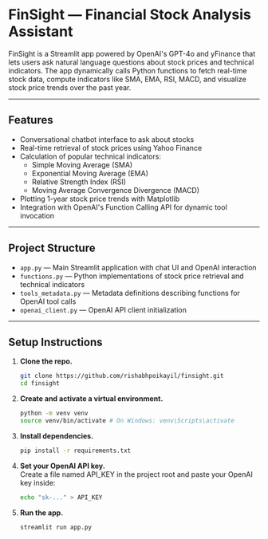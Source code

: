 # FinSight — Financial Stock Analysis Assistant

FinSight is a Streamlit app powered by OpenAI's GPT-4o and yFinance that lets users ask natural language questions about stock prices and technical indicators. The app dynamically calls Python functions to fetch real-time stock data, compute indicators like SMA, EMA, RSI, MACD, and visualize stock price trends over the past year.

---

## Features

- Conversational chatbot interface to ask about stocks
- Real-time retrieval of stock prices using Yahoo Finance
- Calculation of popular technical indicators:
  - Simple Moving Average (SMA)
  - Exponential Moving Average (EMA)
  - Relative Strength Index (RSI)
  - Moving Average Convergence Divergence (MACD)
- Plotting 1-year stock price trends with Matplotlib
- Integration with OpenAI's Function Calling API for dynamic tool invocation

---

## Project Structure

- `app.py` — Main Streamlit application with chat UI and OpenAI interaction
- `functions.py` — Python implementations of stock price retrieval and technical indicators
- `tools_metadata.py` — Metadata definitions describing functions for OpenAI tool calls
- `openai_client.py` — OpenAI API client initialization

---

## Setup Instructions

1. **Clone the repo.**
   ```bash
   git clone https://github.com/rishabhpoikayil/finsight.git
   cd finsight

2. **Create and activate a virtual environment.**
   ```bash
   python -m venv venv
   source venv/bin/activate # On Windows: venv\Scripts\activate

3. **Install dependencies.**
   ```bash
   pip install -r requirements.txt

4. **Set your OpenAI API key.** <br>
   Create a file named API_KEY in the project root and paste your OpenAI key inside:
    ```bash
    echo "sk-..." > API_KEY

5. **Run the app.**
   ```bash
   streamlit run app.py
